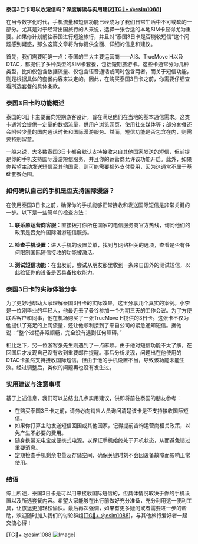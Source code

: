 **泰国3日卡可以收短信吗？深度解读与实用建议[[TG💪+ @esim1088](https://t.me/s/esim1088)]**

在当今数字化时代，手机流量和短信功能已经成为了我们日常生活中不可或缺的一部分。尤其是对于经常出国旅行的人来说，选择一张合适的本地SIM卡显得尤为重要。如果你计划前往泰国进行短途旅行，并且对“泰国3日卡是否能收短信”这个问题感到疑惑，那么这篇文章将为你提供全面、详细的信息和建议。

首先，我们需要明确一点：泰国的三大主要运营商——AIS、TrueMove H以及DTAC，都提供了多种类型的SIM卡套餐，包括短期旅游卡。这些卡通常分为几种类型，比如仅包含数据流量、仅包含语音通话或同时包含两者。而关于短信功能，则是根据具体的套餐内容来决定的。因此，在购买泰国3日卡之前，你需要仔细查看所选套餐的具体条款。

### 泰国3日卡的功能概述

泰国的3日卡主要面向短期游客设计，旨在满足他们在当地的基本通信需求。这类卡通常会提供一定量的数据流量，供用户浏览网页、使用社交媒体等；部分套餐还会附带少量的国内通话时长和国际漫游服务。然而，短信功能是否包含在内，则需要特别留意。

一般来说，大多数泰国3日卡都会默认支持接收来自其他国家发送的短信，但前提是你的手机支持国际漫游短信服务，并且你的运营商允许该功能开启。此外，如果你希望主动发送短信至其他国家，则可能需要额外支付费用，因为这通常不属于基础套餐范围。

### 如何确认自己的手机是否支持国际漫游？

在使用泰国3日卡之前，确保你的手机能够正常接收和发送国际短信是非常关键的一步。以下是一些简单的检查方法：

1. **联系原运营商客服**：直接拨打你所在国家的电信服务商官方热线，询问他们的政策是否允许国际漫游短信服务。
   
2. **检查手机设置**：进入手机的设置菜单，找到与网络相关的选项，查看是否有任何限制国际短信接收的功能被激活。

3. **测试短信功能**：在出发前，尝试从朋友那里收到一条来自国外的测试短信，以此验证你的设备是否具备接收能力。

### 泰国3日卡的实际体验分享

为了更好地帮助大家理解泰国3日卡的实际效果，这里分享几个真实的案例。小李是一位刚毕业的年轻人，他最近去了曼谷参加一个为期三天的工作会议。为了方便联系客户和同事，他在机场购买了一张TrueMove H提供的3日卡。这张卡不仅为他提供了充足的上网流量，还让他顺利接到了来自公司的紧急通知短信。据他说：“整个过程非常顺畅，完全没有遇到任何障碍。”

相比之下，另一位游客张先生则遇到了一点麻烦。由于他对短信功能不太了解，在回国后才发现自己没有收到重要邮件提醒。事后分析发现，问题出在他使用的DTAC卡虽然支持接收国际短信，但由于他的手机设置不当，导致该功能未能生效。经过调整后，类似的问题再也没有发生过。

### 实用建议与注意事项

基于上述信息，我们可以总结出几点实用建议，供即将前往泰国的朋友参考：

- 在购买泰国3日卡之前，请务必向销售人员询问清楚该卡是否支持接收国际短信。
- 如果你打算主动发送短信回国或其他国家，记得提前咨询运营商相关政策，以免产生不必要的费用。
- 随身携带充电宝或便携式电源，以保证手机始终处于开机状态，从而避免错过重要消息。
- 定期检查手机剩余电量及存储空间，确保关键时刻不会因设备故障而影响正常使用。

### 结语

综上所述，泰国3日卡是可以用来接收国际短信的，但具体情况取决于你的手机设置以及所选套餐内容。希望大家能够在出行前做好充分准备，充分利用这一便利工具，让旅途更加轻松愉快。最后再次强调，如果有更多疑问或者需要进一步的帮助，欢迎随时加入我们的讨论群组[[TG💪+ @esim1088](https://t.me/s/esim1088)]，与其他旅行爱好者一起交流心得！

[[TG💪+ @esim1088](https://t.me/s/esim1088) ![Image](https://i.postimg.cc/4NQfJmqS/Snipaste-2025-05-13-00-14-12.png)]
